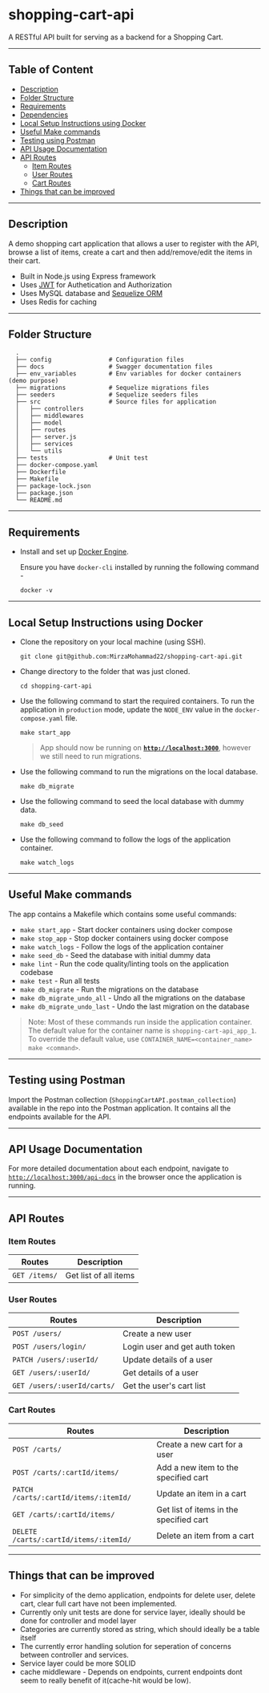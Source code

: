 # shopping-cart-api
A RESTful API built for serving as a backend for a Shopping Cart.

---

## Table of Content
- [Description](#description)
- [Folder Structure](#folder-structure)
- [Requirements](#requirements)
- [Dependencies](#dependencies)
- [Local Setup Instructions using Docker](#local-setup-instructions-using-docker)
- [Useful Make commands](#useful-make-commands)
- [Testing using Postman](#testing-using-postman)
- [API Usage Documentation](#api-usage-documentation)
- [API Routes](#api-routes)
    * [Item Routes](#item-routes)
    * [User Routes](#user-routes)
    * [Cart Routes](#cart-routes)
- [Things that can be improved](#things-that-can-be-improved)

---

## Description
A demo shopping cart application that allows a user to register with the API, browse a list of items, create a cart and then add/remove/edit the items in their cart.

 -  Built in Node.js using Express framework
 -  Uses [JWT](https://jwt.io/introduction) for Authetication and Authorization
 -  Uses MySQL database and [Sequelize ORM](https://sequelize.org/)
 -  Uses Redis for caching

---

## Folder Structure

      .
      ├── config                # Configuration files
      ├── docs                  # Swagger documentation files
      ├── env_variables         # Env variables for docker containers (demo purpose)
      ├── migrations            # Sequelize migrations files
      ├── seeders               # Sequelize seeders files
      ├── src                   # Source files for application
      │   ├── controllers
      │   ├── middlewares
      │   ├── model
      │   ├── routes
      │   ├── server.js
      │   ├── services
      │   └── utils
      ├── tests                 # Unit test
      ├── docker-compose.yaml
      ├── Dockerfile
      ├── Makefile
      ├── package-lock.json
      ├── package.json
      └── README.md

---

## Requirements
 -  Install and set up [Docker Engine](https://docs.docker.com/desktop/).

    Ensure you have `docker-cli` installed by running the following command -
    ```
    docker -v
    ```
---

## Local Setup Instructions using Docker
 -  Clone the repository on your local machine (using SSH).
    ```
    git clone git@github.com:MirzaMohammad22/shopping-cart-api.git
    ```
 -  Change directory to the folder that was just cloned.
    ```
    cd shopping-cart-api
    ```
 -  Use the following command to start the required containers. To run the application in `production` mode, update the `NODE_ENV` value in the `docker-compose.yaml` file.
    ```
    make start_app
    ```
    > App should now be running on [**`http://localhost:3000`**](http://localhost:3000), however we still need to run migrations.
 -  Use the following command to run the migrations on the local database.
    ```
    make db_migrate
    ```
 -  Use the following command to seed the local database with dummy data.
    ```
    make db_seed
    ```
 -  Use the following command to follow the logs of the application container.
    ```
    make watch_logs
    ```

---

## Useful Make commands
The app contains a Makefile which contains some useful commands:

- `make start_app` - Start docker containers using docker compose
- `make stop_app` - Stop docker containers using docker compose
- `make watch_logs` - Follow the logs of the application container
- `make seed_db` - Seed the database with initial dummy data
- `make lint` - Run the code quality/linting tools on the application codebase
- `make test` - Run all tests
- `make db_migrate` - Run the migrations on the database
- `make db_migrate_undo_all` - Undo all the migrations on the database
- `make db_migrate_undo_last` - Undo the last migration on the database

> Note: Most of these commands run inside the application container. The default value for the container name is `shopping-cart-api_app_1`. To override the default value, use `CONTAINER_NAME=<container_name> make <command>`.

---

## Testing using Postman
Import the Postman collection (`ShoppingCartAPI.postman_collection`) available in the repo into the Postman application. It contains all the endpoints available for the API.

---

## API Usage Documentation
For more detailed documentation about each endpoint, navigate to [`http://localhost:3000/api-docs`](http://localhost:3000/api-docs) in the browser once the application is running.

---

## API Routes

### Item Routes
| Routes        | Description           |
| ------------- | --------------------- |
| `GET /items/` | Get list of all items |

### User Routes
| Routes                      | Description                   |
| --------------------------- | ----------------------------- |
| `POST /users/`              | Create a new user             |
| `POST /users/login/`        | Login user and get auth token |
| `PATCH /users/:userId/`     | Update details of a user      |
| `GET /users/:userId/`       | Get details of a user         |
| `GET /users/:userId/carts/` | Get the user's cart list      |

### Cart Routes
| Routes                                 | Description                             |
| -------------------------------------- | --------------------------------------- |
| `POST /carts/`                         | Create a new cart for a user            |
| `POST /carts/:cartId/items/`           | Add a new item to the specified cart    |
| `PATCH /carts/:cartId/items/:itemId/`  | Update an item in a cart                |
| `GET /carts/:cartId/items/`            | Get list of items in the specified cart |
| `DELETE /carts/:cartId/items/:itemId/` | Delete an item from a cart              |

---

## Things that can be improved
* For simplicity of the demo application, endpoints for delete user, delete cart, clear full cart have not been implemented.
* Currently only unit tests are done for service layer, ideally should be done for controller and model layer
* Categories are currently stored as string, which should ideally be a table itself
* The currently error handling solution for seperation of concerns between controller and services.
* Service layer could be more SOLID
* cache middleware - Depends on endpoints, current endpoints dont seem to really benefit of it(cache-hit would be low).
